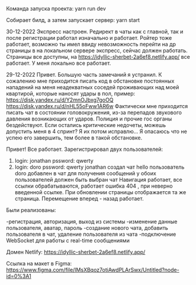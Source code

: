 Команда запуска проекта:
yarn run dev

Cобирает билд, а затем запускает сервер:
yarn start

30-12-2022
Экспресс настроен.
Редирект в чаты как с главной, так и после регистрации работал изначально и работает.
Ройтер тоже работает, возможно ты имел ввиду невозможность перейти на др страницы в на локальном сервере экспресс,
сейчас должен работать.
Страницы все доступны, на https://idyllic-sherbet-2a6ef8.netlify.app/ все работает.
У меня локально все работает.

29-12-2022
Привет. Большую часть замечаний я устранил.
К сожалению мне приходится писать код в обстановке
постоянных нападений на меня неадекватных соседей проживающих
над моей квартирой, которые наносят удары в пол, пример: 
https://disk.yandex.ru/d/Y2mnOJbxg7goOQ
https://disk.yandex.ru/d/nHL55oFww1AR6w
Фактически мне приходится писать чат в состоянии головокружения, из-за перепадов звукового давления возникающих от ударов.
Полиция и прочие гос органы бездействуют. Если остались критические недочеты, можешь допустить меня в 4 спринт?
Я их потом исправлю...
Я опасаюсь что не успею его завершить, тем более в такой обстановке.

Привет! Все работает.
Зарегистрировал двух пользователей:
1) login: jonathan pssword: qwerty
2) login: doro pssword: qwerty
jonathan создал чат hello
пользователь doro добавлен в чат
для получения сообщений у обоих пользователей должен быть выбран чат
Навигация работает, все ссылки обрабатываются, работает ошибка 404 ,
при неверно введенной ссылке. При обновлении страницы отображается та же страница.
Перемещение вперед - назад работает.

Были реализованы:

-регистрация, авторизация, выход из системы
-изменение данные пользователя, аватар, пароль
-создание нового чата, добавить пользователя в чат, удаление пользователя из чата
-подключение WebSocket для работы с real-time сообщениями

Домен Netlify:
https://idyllic-sherbet-2a6ef8.netlify.app/

Ссылка на макет в Figma:
https://www.figma.com/file/IMsXBqoz7otiAwdPLArSwx/Untitled?node-id=0%3A1